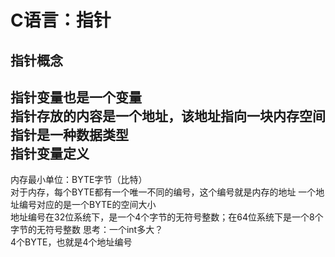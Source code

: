 C语言：指针
===
指针概念
---
指针变量也是一个变量  
指针存放的内容是一个地址，该地址指向一块内存空间  
指针是一种数据类型  
指针变量定义
---
内存最小单位：BYTE字节（比特）  
对于内存，每个BYTE都有一个唯一不同的编号，这个编号就是内存的地址
一个地址编号对应的是一个BYTE的空间大小  
地址编号在32位系统下，是一个4个字节的无符号整数；在64位系统下是一个8个字节的无符号整数
思考：一个int多大？  
4个BYTE，也就是4个地址编号  
